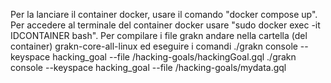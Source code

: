 Per la lanciare il container docker, usare il comando "docker compose up".
Per accedere al terminale del container docker usare "sudo docker exec -it IDCONTAINER bash".
Per compilare i file grakn andare nella cartella (del container) grakn-core-all-linux ed eseguire i comandi 
./grakn console --keyspace hacking_goal --file /hacking-goals/hackingGoal.gql
./grakn console --keyspace hacking_goal --file /hacking-goals/mydata.gql